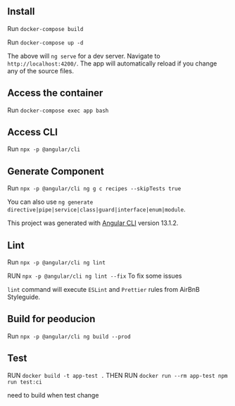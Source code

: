 ## Install

Run `docker-compose build`

Run `docker-compose up -d`

The above will `ng serve` for a dev server. Navigate to `http://localhost:4200/`. The app will automatically reload if you change any of the source files.

## Access the container

Run  `docker-compose exec app bash` 

## Access CLI 

Run `npx -p @angular/cli`

## Generate Component 

 Run `npx -p @angular/cli ng g c recipes --skipTests true`

You can also use `ng generate directive|pipe|service|class|guard|interface|enum|module`.

This project was generated with [Angular CLI](https://github.com/angular/angular-cli) version 13.1.2.

## Lint

Run `npx -p @angular/cli ng lint`

RUN `npx -p @angular/cli ng lint --fix` To fix some issues

`lint` command will execute `ESLint` and `Prettier` rules from AirBnB Styleguide.

## Build for peoducion 

Run `npx -p @angular/cli ng build --prod`

## Test

RUN `docker build -t app-test .`
THEN
RUN `docker run --rm app-test npm run test:ci`

need to build when test change 

